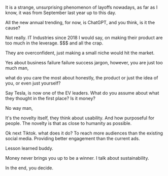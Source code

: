 It is a strange, unsurprising phenomenon of layoffs nowadays, as far as I know, it was from September last year up to this day.

All the new annual trending, for now, is ChatGPT, and you think, is it the cause?

Not really. IT Industries since 2018 I would say, on making their product are too much in the leverage. $$$ and all the crap.

They are overconfident, just making a small niche would hit the market.

Yes about business failure failure success jargon, however, you are just too much man, 

what do you care the most about honestly, the product or just the idea of you, or even just yourself? 

Say Tesla, is now one of the EV leaders. What do you assume about what they thought in the first place? Is it money? 

No way man,

It's the novelty itself, they think about usability. And how purposeful for people. The novelty is that as close to humanity as possible.

Ok next Tiktok. what does it do? To reach more audiences than the existing social media. Providing better engagement than the current ads. 

Lesson learned buddy.

Money never brings you up to be a winner. I talk about sustainability.

In the end, you decide.
